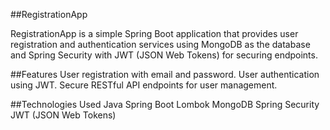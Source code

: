##RegistrationApp

RegistrationApp is a simple Spring Boot application that provides user registration and authentication services using MongoDB as the database and Spring Security with JWT (JSON Web Tokens) for securing endpoints.

##Features
User registration with email and password.
User authentication using JWT.
Secure RESTful API endpoints for user management.

##Technologies Used
Java
Spring Boot
Lombok
MongoDB
Spring Security
JWT (JSON Web Tokens)
